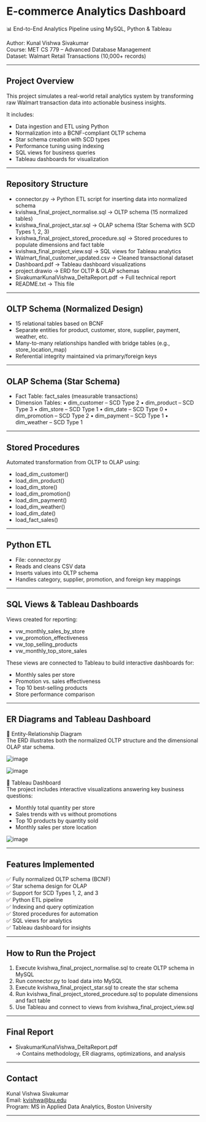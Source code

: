 
E-commerce Analytics Dashboard
==============================

📊 End-to-End Analytics Pipeline using MySQL, Python & Tableau

Author: Kunal Vishwa Sivakumar  
Course: MET CS 779 – Advanced Database Management  
Dataset: Walmart Retail Transactions (10,000+ records)

-------------------------------------------------------------------------------

Project Overview
----------------
This project simulates a real-world retail analytics system by transforming raw Walmart transaction data into actionable business insights.

It includes:
- Data ingestion and ETL using Python
- Normalization into a BCNF-compliant OLTP schema
- Star schema creation with SCD types
- Performance tuning using indexing
- SQL views for business queries
- Tableau dashboards for visualization

-------------------------------------------------------------------------------

Repository Structure
--------------------
- connector.py                           → Python ETL script for inserting data into normalized schema
- kvishwa_final_project_normalise.sql    → OLTP schema (15 normalized tables)
- kvishwa_final_project_star.sql         → OLAP schema (Star Schema with SCD Types 1, 2, 3)
- kvishwa_final_project_stored_procedure.sql → Stored procedures to populate dimensions and fact table
- kvishwa_final_project_view.sql         → SQL views for Tableau analytics
- Walmart_final_customer_updated.csv     → Cleaned transactional dataset
- Dashboard.pdf                          → Tableau dashboard visualizations
- project.drawio                         → ERD for OLTP & OLAP schemas
- SivakumarKunalVishwa_DeltaReport.pdf  → Full technical report
- README.txt                             → This file

-------------------------------------------------------------------------------

OLTP Schema (Normalized Design)
-------------------------------
- 15 relational tables based on BCNF
- Separate entities for product, customer, store, supplier, payment, weather, etc.
- Many-to-many relationships handled with bridge tables (e.g., store_location_map)
- Referential integrity maintained via primary/foreign keys

-------------------------------------------------------------------------------

OLAP Schema (Star Schema)
-------------------------
- Fact Table: fact_sales (measurable transactions)
- Dimension Tables:
  • dim_customer – SCD Type 2
  • dim_product – SCD Type 3
  • dim_store – SCD Type 1
  • dim_date – SCD Type 0
  • dim_promotion – SCD Type 2
  • dim_payment – SCD Type 1
  • dim_weather – SCD Type 1

-------------------------------------------------------------------------------

Stored Procedures
-----------------
Automated transformation from OLTP to OLAP using:
- load_dim_customer()
- load_dim_product()
- load_dim_store()
- load_dim_promotion()
- load_dim_payment()
- load_dim_weather()
- load_dim_date()
- load_fact_sales()

-------------------------------------------------------------------------------

Python ETL
----------
- File: connector.py
- Reads and cleans CSV data
- Inserts values into OLTP schema
- Handles category, supplier, promotion, and foreign key mappings

-------------------------------------------------------------------------------

SQL Views & Tableau Dashboards
------------------------------
Views created for reporting:
- vw_monthly_sales_by_store
- vw_promotion_effectiveness
- vw_top_selling_products
- vw_monthly_top_store_sales

These views are connected to Tableau to build interactive dashboards for:
- Monthly sales per store
- Promotion vs. sales effectiveness
- Top 10 best-selling products
- Store performance comparison

-------------------------------------------------------------------------------

ER Diagrams and Tableau Dashboard
---------------------------------
📌 Entity-Relationship Diagram  
The ERD illustrates both the normalized OLTP structure and the dimensional OLAP star schema.  

![image](https://github.com/user-attachments/assets/5fc6ad5f-4b5e-4371-8c85-e10c3c67d486)

![image](https://github.com/user-attachments/assets/d3dc88b4-cbd0-4988-9712-85f926c7db68)



📌 Tableau Dashboard  
The project includes interactive visualizations answering key business questions:
- Monthly total quantity per store
- Sales trends with vs without promotions
- Top 10 products by quantity sold
- Monthly sales per store location

![image](https://github.com/user-attachments/assets/92b9db91-e55f-4c29-a621-a7f5255bdfc4)


-------------------------------------------------------------------------------

Features Implemented
---------------------
✅ Fully normalized OLTP schema (BCNF)  
✅ Star schema design for OLAP  
✅ Support for SCD Types 1, 2, and 3  
✅ Python ETL pipeline  
✅ Indexing and query optimization  
✅ Stored procedures for automation  
✅ SQL views for analytics  
✅ Tableau dashboard for insights  

-------------------------------------------------------------------------------

How to Run the Project
----------------------
1. Execute kvishwa_final_project_normalise.sql to create OLTP schema in MySQL
2. Run connector.py to load data into MySQL
3. Execute kvishwa_final_project_star.sql to create the star schema
4. Run kvishwa_final_project_stored_procedure.sql to populate dimensions and fact table
5. Use Tableau and connect to views from kvishwa_final_project_view.sql

-------------------------------------------------------------------------------

Final Report
------------
- SivakumarKunalVishwa_DeltaReport.pdf  
  → Contains methodology, ER diagrams, optimizations, and analysis

-------------------------------------------------------------------------------

Contact
-------
Kunal Vishwa Sivakumar  
Email: kvishwa@bu.edu  
Program: MS in Applied Data Analytics, Boston University

-------------------------------------------------------------------------------
